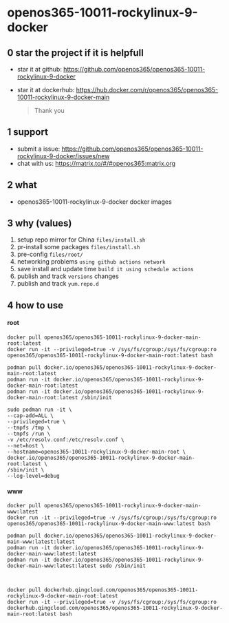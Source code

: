 # openos365-10011-rockylinux-9-docker

## 0 star the project if it is helpfull

* star it at github: https://github.com/openos365/openos365-10011-rockylinux-9-docker
* star it at dockerhub: https://hub.docker.com/r/openos365/openos365-10011-rockylinux-9-docker-main

  > Thank you

## 1 support

* submit a issue: https://github.com/openos365/openos365-10011-rockylinux-9-docker/issues/new
* chat with us: https://matrix.to/#/#openos365:matrix.org

## 2 what

* openos365-10011-rockylinux-9-docker docker images
  
## 3 why (values)

1. setup repo mirror for China `files/install.sh`
1. pr-install some packages `files/install.sh`
1. pre-config `files/root/`
1. networking problems `using github actions network`
1. save install and update time `build it using schedule actions`
1. publish and track `versions` changes
1. publish and track `yum.repo.d`

## 4 how to use

#### root
```
docker pull openos365/openos365-10011-rockylinux-9-docker-main-root:latest
docker run -it --privileged=true -v /sys/fs/cgroup:/sys/fs/cgroup:ro openos365/openos365-10011-rockylinux-9-docker-main-root:latest bash

podman pull docker.io/openos365/openos365-10011-rockylinux-9-docker-main-root:latest
podman run -it docker.io/openos365/openos365-10011-rockylinux-9-docker-main-root:latest
podman run -it docker.io/openos365/openos365-10011-rockylinux-9-docker-main-root:latest /sbin/init

sudo podman run -it \
--cap-add=ALL \
--privileged=true \
--tmpfs /tmp \
--tmpfs /run \
-v /etc/resolv.conf:/etc/resolv.conf \
--net=host \
--hostname=openos365-10011-rockylinux-9-docker-main-root \
docker.io/openos365/openos365-10011-rockylinux-9-docker-main-root:latest \
/sbin/init \
--log-level=debug

```
#### www

```
docker pull openos365/openos365-10011-rockylinux-9-docker-main-www:latest
docker run -it --privileged=true -v /sys/fs/cgroup:/sys/fs/cgroup:ro openos365/openos365-10011-rockylinux-9-docker-main-www:latest bash

podman pull docker.io/openos365/openos365-10011-rockylinux-9-docker-main-www:latest:latest
podman run -it docker.io/openos365/openos365-10011-rockylinux-9-docker-main-www:latest:latest
podman run -it docker.io/openos365/openos365-10011-rockylinux-9-docker-main-www:latest:latest sudo /sbin/init



docker pull dockerhub.qingcloud.com/openos365/openos365-10011-rockylinux-9-docker-main-root:latest
docker run -it --privileged=true -v /sys/fs/cgroup:/sys/fs/cgroup:ro dockerhub.qingcloud.com/openos365/openos365-10011-rockylinux-9-docker-main-root:latest bash


```
